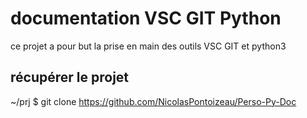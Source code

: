 # documentation VSC GIT Python
ce projet a pour but la prise en main des outils VSC GIT et python3

## récupérer le projet
~/prj $ git clone https://github.com/NicolasPontoizeau/Perso-Py-Doc

